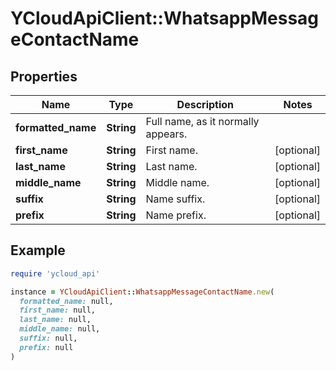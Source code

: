 # YCloudApiClient::WhatsappMessageContactName

## Properties

| Name | Type | Description | Notes |
| ---- | ---- | ----------- | ----- |
| **formatted_name** | **String** | Full name, as it normally appears. |  |
| **first_name** | **String** | First name. | [optional] |
| **last_name** | **String** | Last name. | [optional] |
| **middle_name** | **String** | Middle name. | [optional] |
| **suffix** | **String** | Name suffix. | [optional] |
| **prefix** | **String** | Name prefix. | [optional] |

## Example

```ruby
require 'ycloud_api'

instance = YCloudApiClient::WhatsappMessageContactName.new(
  formatted_name: null,
  first_name: null,
  last_name: null,
  middle_name: null,
  suffix: null,
  prefix: null
)
```

